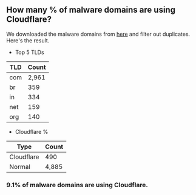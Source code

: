 ## How many % of malware domains are using Cloudflare?


We downloaded the malware domains from [here](https://urlhaus.abuse.ch) and filter out duplicates.
Here's the result.


[//]: # (start replacement)


- Top 5 TLDs

| TLD | Count |
| --- | --- |
| com | 2,961 |
| br | 359 |
| in | 334 |
| net | 159 |
| org | 140 |


- Cloudflare %

| Type | Count |
| --- | --- |
| Cloudflare | 490 |
| Normal | 4,885 |


### 9.1% of malware domains are using Cloudflare.
